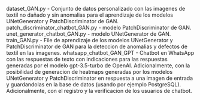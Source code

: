 dataset_GAN.py - Сonjunto de datos personalizado con las imagenes de textil no dañado y sin anomalias para el aprendizaje de los modelos UNetGenerator y PatchDiscriminator de GAN.
patch_discriminator_chatbot_GAN.py - modelo PatchDiscriminator de GAN.
unet_generator_chatbot_GAN.py - modelo UNetGenerator de GAN.
train_GAN.py - File de aprendizaje de los modelos UNetGenerator y PatchDiscriminator de GAN para la deteccion de anomalias y defectos de textil en las imagenes.
whatsapp_chatbot_GAN_GPT - Chatbot en WhatsApp con las respuestas de texto con indicaciones para las respuestas generadas por el modelo gpt-3.5-turbo de OpenAI. Adicionalmente, con la posibilidad de generacion de heatmaps generadas por los modelos UNetGenerator y PatchDiscriminator en respuesta a una imagen de entrada y guardandolas en la base de datos (usando por ejemplo PostgreSQL).
Adicionalmente, con el registro y la verificacion de los usuarios de chatbot. 
